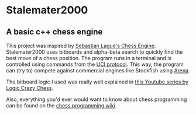 # Stalemater2000
## A basic c++ chess engine

This project was inspired by [Sebastian Lague's Chess Engine](https://github.com/SebLague/Chess-AI).
Stalemater2000 uses bitboards and alpha-beta search to quickly find the best move of a chess position. The program runs in a terminal and is controlled using commands from the [UCI protocol](https://www.shredderchess.com/chess-features/uci-universal-chess-interface.html). This way, the program can (try to) compete against commercial engines like Stockfish using [Arena](http://www.playwitharena.de/).

The bitboard logic I used was really well explained in [this Youtube series by Logic Crazy Chess](https://www.youtube.com/watch?v=V_2-LOvr5E8&list=PLQV5mozTHmacMeRzJCW_8K3qw2miYqd0c).

Also, everything you'd ever would want to know about chess programming can be found on the [chess programming wiki](https://www.chessprogramming.org).
